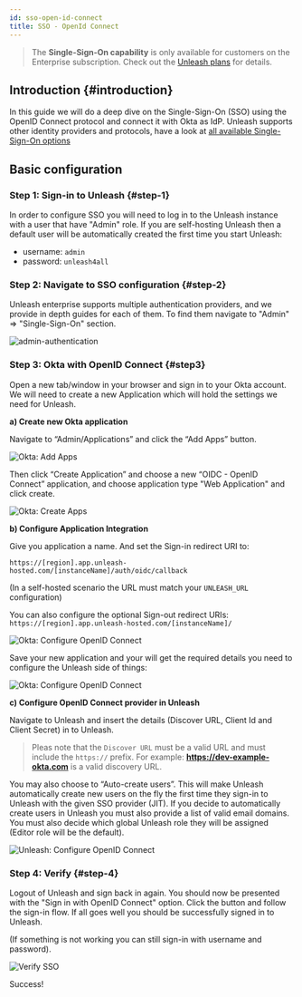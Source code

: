 ```yaml
---
id: sso-open-id-connect
title: SSO - OpenId Connect
---
```


> The **Single-Sign-On capability** is only available for customers on the Enterprise subscription. Check out the [Unleash plans](https://www.getunleash.io/plans) for details.

## Introduction {#introduction}

In this guide we will do a deep dive on the Single-Sign-On (SSO) using the OpenID Connect protocol and connect it with Okta as IdP. Unleash supports other identity providers and protocols, have a look at [all available Single-Sign-On options](./sso.md)

## Basic configuration

### Step 1: Sign-in to Unleash {#step-1}

In order to configure SSO you will need to log in to the Unleash instance with a user that have "Admin" role. If you are self-hosting Unleash then a default user will be automatically created the first time you start Unleash:

- username: `admin`
- password: `unleash4all`

### Step 2: Navigate to SSO configuration {#step-2}

Unleash enterprise supports multiple authentication providers, and we provide in depth guides for each of them. To find them navigate to "Admin" => "Single-Sign-On" section.

![admin-authentication](/img/sso-oidc.png)

### Step 3: Okta with OpenID Connect {#step3}

Open a new tab/window in your browser and sign in to your Okta account. We will need to create a new Application which will hold the settings we need for Unleash.

**a) Create new Okta application**

Navigate to “Admin/Applications” and click the “Add Apps” button.

![Okta: Add Apps](/img/okta_add_application-768x345.png)

Then click “Create Application” and choose a new “OIDC - OpenID Connect” application, and choose application type "Web Application" and click create.

![Okta: Create Apps](/img/okta-oidc-create.png)

**b) Configure Application Integration**

Give you application a name. And set the Sign-in redirect URI to:

`https://[region].app.unleash-hosted.com/[instanceName]/auth/oidc/callback`

(In a self-hosted scenario the URL must match your `UNLEASH_URL` configuration)

You can also configure the optional Sign-out redirect URIs: `https://[region].app.unleash-hosted.com/[instanceName]/`

![Okta: Configure OpenID Connect](/img/sso-oidc-okta.png)

Save your new application and your will get the required details you need to configure the Unleash side of things:

![Okta: Configure OpenID Connect](/img/okta-oidc-details.png)

**c) Configure OpenID Connect provider in Unleash**

Navigate to Unleash and insert the details (Discover URL, Client Id and Client Secret) in to Unleash.

> Pleas note that the `Discover URL` must be a valid URL and must include the `https://` prefix. For example: **https://dev-example-okta.com** is a valid discovery URL.

You may also choose to “Auto-create users”. This will make Unleash automatically create new users on the fly the first time they sign-in to Unleash with the given SSO provider (JIT). If you decide to automatically create users in Unleash you must also provide a list of valid email domains. You must also decide which global Unleash role they will be assigned (Editor role will be the default).

![Unleash: Configure OpenID Connect](/img/sso-oidc-unleash.png)

### Step 4: Verify {#step-4}

Logout of Unleash and sign back in again. You should now be presented with the "Sign in with OpenID Connect" option. Click the button and follow the sign-in flow. If all goes well you should be successfully signed in to Unleash.

(If something is not working you can still sign-in with username and password).

![Verify SSO](/img/sso-oidc-verify.png)

Success!
